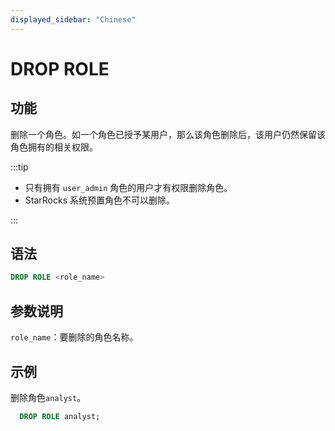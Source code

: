 ```yaml
---
displayed_sidebar: "Chinese"
---
```


# DROP ROLE

## 功能

删除一个角色。如一个角色已授予某用户，那么该角色删除后，该用户仍然保留该角色拥有的相关权限。

:::tip

- 只有拥有 `user_admin` 角色的用户才有权限删除角色。
- StarRocks 系统预置角色不可以删除。

:::

## 语法

```SQL
DROP ROLE <role_name>
```

## 参数说明

`role_name`：要删除的角色名称。

## 示例

删除角色`analyst`。

```SQL
  DROP ROLE analyst;
```

